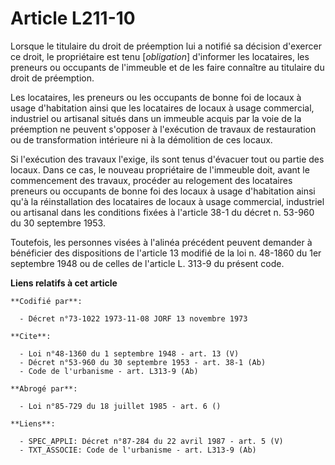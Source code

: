# Article L211-10

Lorsque le titulaire du droit de préemption lui a notifié sa décision d'exercer ce droit, le propriétaire est tenu
[*obligation*] d'informer les locataires, les preneurs ou occupants de l'immeuble et de les faire connaître au titulaire du
droit de préemption.

Les locataires, les preneurs ou les occupants de bonne foi de locaux à usage d'habitation ainsi que les locataires de locaux
à usage commercial, industriel ou artisanal situés dans un immeuble acquis par la voie de la préemption ne peuvent s'opposer
à l'exécution de travaux de restauration ou de transformation intérieure ni à la démolition de ces locaux.

Si l'exécution des travaux l'exige, ils sont tenus d'évacuer tout ou partie des locaux. Dans ce cas, le nouveau propriétaire
de l'immeuble doit, avant le commencement des travaux, procéder au relogement des locataires preneurs ou occupants de bonne
foi des locaux à usage d'habitation ainsi qu'à la réinstallation des locataires de locaux à usage commercial, industriel ou
artisanal dans les conditions fixées à l'article 38-1 du décret n. 53-960 du 30 septembre 1953.

Toutefois, les personnes visées à l'alinéa précédent peuvent demander à bénéficier des dispositions de l'article 13 modifié
de la loi n. 48-1860 du 1er septembre 1948 ou de celles de l'article L. 313-9 du présent code.

**Liens relatifs à cet article**

	**Codifié par**:

	  - Décret n°73-1022 1973-11-08 JORF 13 novembre 1973

	**Cite**:

	  - Loi n°48-1360 du 1 septembre 1948 - art. 13 (V)
	  - Décret n°53-960 du 30 septembre 1953 - art. 38-1 (Ab)
	  - Code de l'urbanisme - art. L313-9 (Ab)

	**Abrogé par**:

	  - Loi n°85-729 du 18 juillet 1985 - art. 6 ()

	**Liens**:

	  - SPEC_APPLI: Décret n°87-284 du 22 avril 1987 - art. 5 (V)
	  - TXT_ASSOCIE: Code de l'urbanisme - art. L313-9 (Ab)
